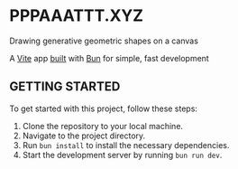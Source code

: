 # PPPAAATTT.XYZ

Drawing generative geometric shapes on a canvas

A [Vite](https://vitejs.dev/) app [built](https://bun.sh/guides/ecosystem/vite) with [Bun](https://bun.sh/) for simple, fast development

## GETTING STARTED

To get started with this project, follow these steps:

1. Clone the repository to your local machine.
2. Navigate to the project directory.
3. Run `bun install` to install the necessary dependencies.
4. Start the development server by running `bun run dev`.
